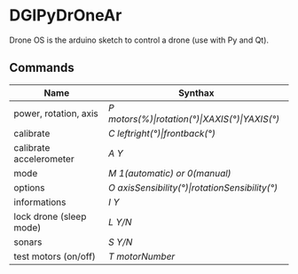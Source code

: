 # DGIPyDrOneAr
Drone OS is the arduino sketch to control a drone (use with Py and Qt).

## Commands

| Name | Synthax |
| ------------- | ----------- |
| power, rotation, axis | _P motors(%)\|rotation(°)\|XAXIS(°)\|YAXIS(°)_ |
| calibrate | _C leftright(°)\|frontback(°)_ |
| calibrate accelerometer | _A Y_ |
| mode | _M 1(automatic) or 0(manual)_ |
| options | _O axisSensibility(°)\|rotationSensibility(°)_ |
| informations | _I Y_ |
| lock drone (sleep mode) | _L Y/N_ |
| sonars | _S Y/N_ |
| test motors (on/off) | _T motorNumber_ |
